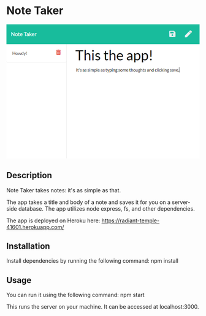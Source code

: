 
# Note Taker

![screenshot](./screenshot.PNG)

## Description

Note Taker takes notes: it's as simple as that.

The app takes a title and body of a note and saves it for you on a server-side database. The app utilizes node express, fs, and other dependencies.

The app is deployed on Heroku here: https://radiant-temple-41601.herokuapp.com/

## Installation

Install dependencies by running the following command:
npm install

## Usage

You can run it using the following command:
npm start

This runs the server on your machine. It can be accessed at localhost:3000.

